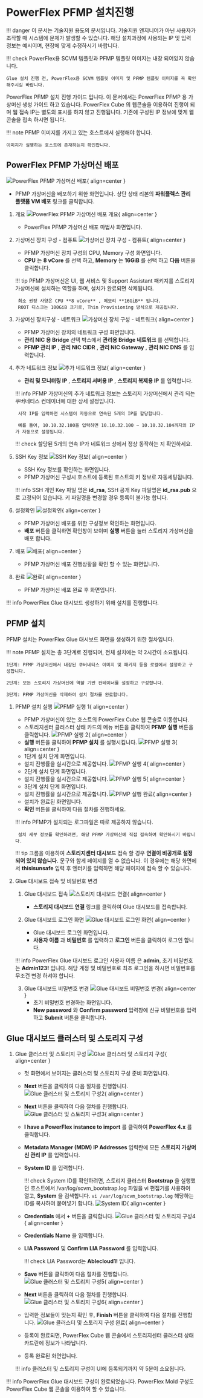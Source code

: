 
# PowerFlex PFMP 설치진행
!!! danger
    이 문서는 기술지원 용도의 문서입니다. 기술지원 엔지니어가 아닌 사용자가 조작할 때 시스템에 문제가 발생할 수 있습니다.
    해당 설치과정에 사용되는 IP 및 입력 정보는 예시이며, 현장에 맞게 수정하시기 바랍니다.

!!! check
    PowerFlex용 SCVM 템플릿과 PFMP 템플릿 이미지는 내장 되어있지 않습니다.

    Glue 설치 진행 전, PowerFlex용 SCVM 템플릿 이미지 및 PFMP 템플릿 이미지를 꼭 확인해주시길 바랍니다.

PowerFlex PFMP 설치 진행 가이드 입니다.
이 문서에서는 PowerFlex PFMP 용 가상머신 생성 가이드 하고 있습니다.
PowerFlex Cube 의 웹콘솔을 이용하여 진행이 되며 웹 접속 IP는 별도의 표시를 하지 않고 진행됩니다.
기존에 구성된 IP 정보에 맞게 웹콘솔을 접속 하시면 됩니다.

!!! note
    PFMP 이미지를 가지고 있는 호스트에서 실행해야 합니다.

    이미지가 실행하는 호스트에 존재하는지 확인합니다.

## PowerFlex PFMP 가상머신 배포
![PowerFlex PFMP 가상머신 배포](../assets/images/install-guide-powerflex-pfmp-01.png){ align=center }
- PFMP 가상머신을 배포하기 위한 화면입니다. 상단 상태 리본의 **파워플렉스 관리 플랫폼 VM 배포** 링크를 클릭합니다.

1. 개요
    ![PowerFlex PFMP 가상머신 배포 개요](../assets/images/install-guide-powerflex-pfmp-02.png){ align=center }
    - PowerFlex PFMP 가상머신 배포 마법사 화면입니다.

2. 가상머신 장치 구성 - 컴퓨트
    ![가상머신 장치 구성 - 컴퓨트](../assets/images/install-guide-powerflex-pfmp-03.png){ align=center }
    - PFMP 가상머신 장치 구성의 CPU, Memory 구성 화면입니다.
    - **CPU** 는 **8 vCore** 를 선택 하고, **Memory** 는 **16GiB** 를 선택 하고 **다음** 버튼을 클릭합니다.

    !!! tip
        PFMP 가상머신은 UI, 웹 서비스 및 Support Assistant 패키지를 스토리지 가상머신에 설치하는 역할을 하며, 설치가 완료되면 삭제됩니다.

        최소 권장 사양은 CPU **8 vCore** , 메모리 **16GiB** 입니다.
        ROOT 디스크는 100GiB 크기로, Thin Provisioning 방식으로 제공됩니다.

3. 가상머신 장치구성 - 네트워크
    ![가상머신 장치 구성 - 네트워크](../assets/images/install-guide-powerflex-pfmp-04.png){ align=center }
    - PFMP 가상머신 장치의 네트워크 구성 화면입니다.
    - **관리 NIC 용 Bridge** 선택 박스에서 **관리용 Bridge 네트워크** 를 선택합니다.
    - **PFMP 관리 IP** , **관리 NIC CIDR** , **관리 NIC Gateway** , **관리 NIC DNS** 를 입력합니다.

5. 추가 네트워크 정보
    ![추가 네트워크 정보](../assets/images/install-guide-powerflex-pfmp-05.png){ align=center }
    - **관리 및 모니터링 IP** , **스토리지 서버용 IP** , **스토리지 복제용 IP** 를 입력합니다.

    !!! info
        PFMP 가상머신의 추가 네트워크 정보는 스토리지 가상머신에서 관리 되는 쿠버네티스 컨테이너에 대한 상세 설정입니다.

        시작 IP를 입력하면 시스템이 자동으로 연속된 5개의 IP를 할당합니다.

        예를 들어, 10.10.32.100을 입력하면 10.10.32.100 ~ 10.10.32.104까지의 IP가 자동으로 설정됩니다.

    !!! check
        할당된 5개의 연속 IP가 네트워크 상에서 정상 동작하는 지 확인하세요.

6. SSH Key 정보
    ![SSH Key 정보](../assets/images/install-guide-powerflex-pfmp-06.png){ align=center }
    - SSH Key 정보를 확인하는 화면입니다.
    - PFMP 가상머신 구성시 호스트에 등록된 호스트의 키 정보로 자동세팅됩니다.

    !!! info
        SSH 개인 Key 파일 명은 **id_rsa**, SSH 공개 Key 파일명은 **id_rsa.pub** 으로 고정되어 있습니다.
        키 파일명을 변경할 경우 등록이 불가능 합니다.

7. 설정확인
    ![설정확인](../assets/images/install-guide-powerflex-pfmp-07.png){ align=center }
    - PFMP 가상머신 배포를 위한 구성정보 확인하는 화면입니다.
    - **배포** 버튼을 클릭하면 확인창이 보이며 **실행** 버튼을 눌러 스토리지 가상머신을 배포 합니다.

8. 배포
    ![배포](../assets/images/install-guide-powerflex-pfmp-08.png){ align=center }
    - PFMP 가상머신 배포 진행상황을 확인 할 수 있는 화면입니다.

9.  완료
    ![완료](../assets/images/install-guide-powerflex-pfmp-09.png){ align=center }
    - PFMP 가상머신 배포 완료 후 화면입니다.

!!! info
    PowerFlex Glue 대시보드 생성하기 위해 설치를 진행합니다.

## PFMP 설치
PFMP 설치는 PowerFlex Glue 대시보드 화면을 생성하기 위한 절차입니다.

!!! note
    PFMP 설치는 총 3단계로 진행되며, 전체 설치에는 약 2시간이 소요됩니다.

    1단계: PFMP 가상머신에서 내장된 쿠버네티스 이미지 및 패키지 등을 로컬에서 설정하고 구성합니다.

    2단계: 모든 스토리지 가상머신에 역할 기반 컨테이너를 설정하고 구성합니다.

    3단계: PFMP 가상머신을 삭제하여 설치 절차를 완료합니다.

1. PFMP 설치 실행
    ![PFMP 실행 1](../assets/images/install-guide-powerflex-pfmp-10.png){ align=center }
    - PFMP 가상머신이 있는 호스트의 PowerFlex Cube 웹 콘솔로 이동합니다.
    - 스토리지센터 클러스터 상태 카드의 메뉴 버튼을 클릭하여 **PFMP 실행** 버튼을 클릭합니다.
    ![PFMP 실행 2](../assets/images/install-guide-powerflex-pfmp-11.png){ align=center }
    - **실행** 버튼을 클릭하여 **PFMP 설치** 를 실행시킵니다.
    ![PFMP 실행 3](../assets/images/install-guide-powerflex-pfmp-12.png){ align=center }
    - 1단계 설치 단계 화면입니다.
    - 설치 진행률을 실시간으로 제공합니다.
    ![PFMP 실행 4](../assets/images/install-guide-powerflex-pfmp-13.png){ align=center }
    - 2단계 설치 단계 화면입니다.
    - 설치 진행률을 실시간으로 제공합니다.
    ![PFMP 실행 5](../assets/images/install-guide-powerflex-pfmp-14.png){ align=center }
    - 3단계 설치 단계 화면입니다.
    - 설치 진행률을 실시간으로 제공합니다.
    ![PFMP 실행 완료](../assets/images/install-guide-powerflex-pfmp-15.png){ align=center }
    - 설치가 완료된 화면입니다.
    - **확인** 버튼을 클릭하여 다음 절차를 진행하세요.

    !!! info
        PFMP가 설치되는 로그파일은 따로 제공하지 않습니다.

        설치 세부 정보를 확인하려면, 해당 PFMP 가상머신에 직접 접속하여 확인하시기 바랍니다.

    !!! tip
        크롬을 이용하여 **스토리지센터 대시보드** 접속 할 경우 **연결이 비공개로 설정되어 있지 않습니다.** 문구와 함게 페이지를 열 수 없습니다.
        이 경우에는 해당 화면에서 **thisisunsafe** 입력 후 엔터키를 입력하면 해당 페이지에 접속 할 수 있습니다.

2. Glue 대시보드 접속 및 비밀번호 변경
    1. Glue 대시보드 접속
        ![스토리지 대시보드 연결](../assets/images/install-guide-powerflex-pfmp-Glue-dashboard.png){ align=center }
        - **스토리지 대시보드 연결** 링크를 클릭하여 Glue 대시보드를 접속합니다.

    2. Glue 대시보드 로그인 화면
        ![Glue 대시보드 로그인 화면](../assets/images/install-guide-powerflex-pfmp-Glue-dashboard-login.png){ align=center }
        - Glue 대시보드 로그인 화면입니다.
        - **사용자 이름** 과 **비밀번호** 를 입력하고 **로그인** 버튼을 클릭하여 로그인 합니다.

    !!! info
        PowerFlex Glue 대시보드 로그인 사용자 이름 은 **admin**, 초기 비밀번호 는 **Admin123!** 입니다.
        해당 계정 및 비밀번호로 최초 로그인을 하시면 비밀번호를 무조건 변경 하셔야 합니다.

    3. Glue 대시보드 비밀번호 변경
        ![Glue 대시보드 비밀번호 변경](../assets/images/install-guide-powerflex-pfmp-Glue-dashboard-chgpw.png){ align=center }
        - 초기 비밀번호 변경하는 화면입니다.
        - **New password** 와 **Confirm password** 입력창에 신규 비밀번호를 입력하고 **Submit** 버튼을 클릭합니다.

## Glue 대시보드 클러스터 및 스토리지 구성
1. Glue 클러스터 및 스토리지 구성
    ![Glue 클러스터 및 스토리지 구성](../assets/images/install-guide-powerflex-pfmp-cluster-configinfo-01.png){ align=center }
    - 첫 화면에서 보여지는 클러스터 및 스토리지 구성 준비 화면입니다.
    - **Next** 버튼을 클릭하여 다음 절차를 진행합니다.
    ![Glue 클러스터 및 스토리지 구성2](../assets/images/install-guide-powerflex-pfmp-cluster-configinfo-02.png){ align=center }
    - **Next** 버튼을 클릭하여 다음 절차를 진행합니다.
    ![Glue 클러스터 및 스토리지 구성3](../assets/images/install-guide-powerflex-pfmp-cluster-configinfo-03.png){ align=center }
    - **I have a PowerFlex instance to import** 를 클릭하여 **PowerFlex 4.x** 를 클릭합니다.
    - **Metadata Manager (MDM) IP Addresses** 입력란에 모든 **스토리지 가상머신 관리 IP** 를 입력합니다.
    - **System ID** 를 입력합니다.

        !!! check
            System ID를 확인하려면, 스토리지 클러스터 **Bootstrap** 을 실행했던 호스트에서 /var/log/scvm_bootstrap.log 파일을 vi 편집기를 사용하여 열고, **System** 을 검색합니다.
            ```
            vi /var/log/scvm_bootstrap.log
            ```
            해당하는 ID를 복사하여 붙여넣기 합니다.
            ![System ID](../assets/images/install-guide-powerflex-pfmp-cluster-configinfo-04.png){ align=center }

    - **Credentials** 에서 **+** 버튼을 클릭합니다.
    ![Glue 클러스터 및 스토리지 구성4](../assets/images/install-guide-powerflex-pfmp-cluster-configinfo-05.png){ align=center }
    - **Credentials Name** 을 입력합니다.
    - **LIA Password** 및 **Confirm LIA Password** 를 입력합니다.

        !!! check
            LIA Password는 **Ablecloud1!** 입니다.

    - **Save** 버튼을 클릭하여 다음 절차를 진행합니다.
    ![Glue 클러스터 및 스토리지 구성5](../assets/images/install-guide-powerflex-pfmp-cluster-configinfo-06.png){ align=center }
    - **Next** 버튼을 클릭하여 다음 절차를 진행합니다.
    ![Glue 클러스터 및 스토리지 구성6](../assets/images/install-guide-powerflex-pfmp-cluster-configinfo-07.png){ align=center }
    - 입력한 정보들이 맞는지 확인 후, **Finish** 버튼을 클릭하여 다음 절차를 진행합니다.
    ![Glue 클러스터 및 스토리지 구성 완료](../assets/images/install-guide-powerflex-pfmp-cluster-configinfo-08.png){ align=center }
    - 등록이 완료되면, PowerFlex Cube 웹 콘솔에서 스토리지센터 클러스터 상태 카드란에 정보가 나타납니다.
    - 등록 완료된 화면입니다.

    !!! info
        클러스터 및 스토리지 구성이 UI에 등록되기까지 약 5분이 소요됩니다.

!!! info
    PowerFlex Glue 대시보드 구성이 완료되었습니다.
    PowerFlex Mold 구성도 PowerFlex Cube 웹 콘솔을 이용하여 할 수 있습니다.